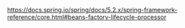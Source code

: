 
https://docs.spring.io/spring/docs/5.2.x/spring-framework-reference/core.html#beans-factory-lifecycle-processor  
